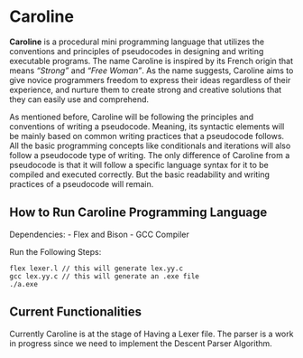 # Caroline
**Caroline** is a procedural mini programming language that utilizes the conventions and principles of pseudocodes in designing and writing executable programs. The name Caroline is inspired by its French origin that means *“Strong”* and *“Free Woman”*. As the name suggests, Caroline aims to give novice programmers freedom to express their ideas regardless of their experience, and nurture them to create strong and creative solutions that they can easily use and comprehend.

As mentioned before, Caroline will be following the principles and conventions of writing a pseudocode. Meaning, its syntactic elements will be mainly based on common writing practices that a pseudocode follows. All the basic programming concepts like conditionals and iterations will also follow a pseudocode type of writing. The only difference of Caroline from a pseudocode is that it will follow a specific language syntax for it to be compiled and executed correctly. But the basic readability and writing practices of a pseudocode will remain.

## How to Run Caroline Programming Language
Dependencies:
    - Flex and Bison
    - GCC Compiler

Run the Following Steps:
```
flex lexer.l // this will generate lex.yy.c
gcc lex.yy.c // this will generate an .exe file
./a.exe
```

## Current Functionalities
Currently Caroline is at the stage of Having a Lexer file. The parser is a work in progress since we need to implement the Descent Parser Algorithm.
